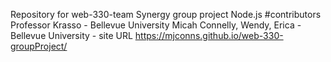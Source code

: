 Repository for web-330-team Synergy group project Node.js #contributors Professor Krasso - Bellevue University Micah Connelly, Wendy, Erica - Bellevue University - site URL https://mjconns.github.io/web-330-groupProject/